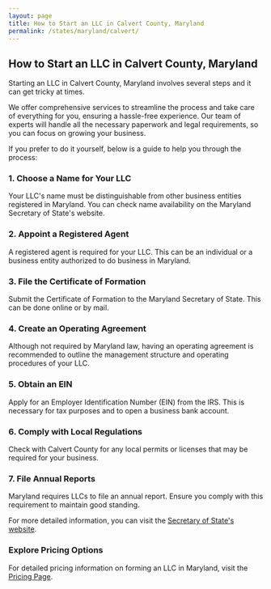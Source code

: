 ```yaml
---
layout: page
title: How to Start an LLC in Calvert County, Maryland
permalink: /states/maryland/calvert/
---
```


<h2>How to Start an LLC in Calvert County, Maryland</h2>

<p>Starting an LLC in Calvert County, Maryland involves several steps and it can get tricky at times.</p>

<p>We offer comprehensive services to streamline the process and take care of everything for you, ensuring a hassle-free experience. Our team of experts will handle all the necessary paperwork and legal requirements, so you can focus on growing your business.</p>

<p>If you prefer to do it yourself, below is a guide to help you through the process:</p>

<h3>1. Choose a Name for Your LLC</h3>
<p>Your LLC's name must be distinguishable from other business entities registered in Maryland. You can check name availability on the Maryland Secretary of State's website.</p>

<h3>2. Appoint a Registered Agent</h3>
<p>A registered agent is required for your LLC. This can be an individual or a business entity authorized to do business in Maryland.</p>

<h3>3. File the Certificate of Formation</h3>
<p>Submit the Certificate of Formation to the Maryland Secretary of State. This can be done online or by mail.</p>

<h3>4. Create an Operating Agreement</h3>
<p>Although not required by Maryland law, having an operating agreement is recommended to outline the management structure and operating procedures of your LLC.</p>

<h3>5. Obtain an EIN</h3>
<p>Apply for an Employer Identification Number (EIN) from the IRS. This is necessary for tax purposes and to open a business bank account.</p>

<h3>6. Comply with Local Regulations</h3>
<p>Check with Calvert County for any local permits or licenses that may be required for your business.</p>

<h3>7. File Annual Reports</h3>
<p>Maryland requires LLCs to file an annual report. Ensure you comply with this requirement to maintain good standing.</p>

<p>For more detailed information, you can visit the <a href="https://www.sos.maryland.gov/">Secretary of State's website</a>.</p>

<h3>Explore Pricing Options</h3>
<p>For detailed pricing information on forming an LLC in Maryland, visit the <a href="{ '/new-pricing/' | relative_url }">Pricing Page</a>.</p>
